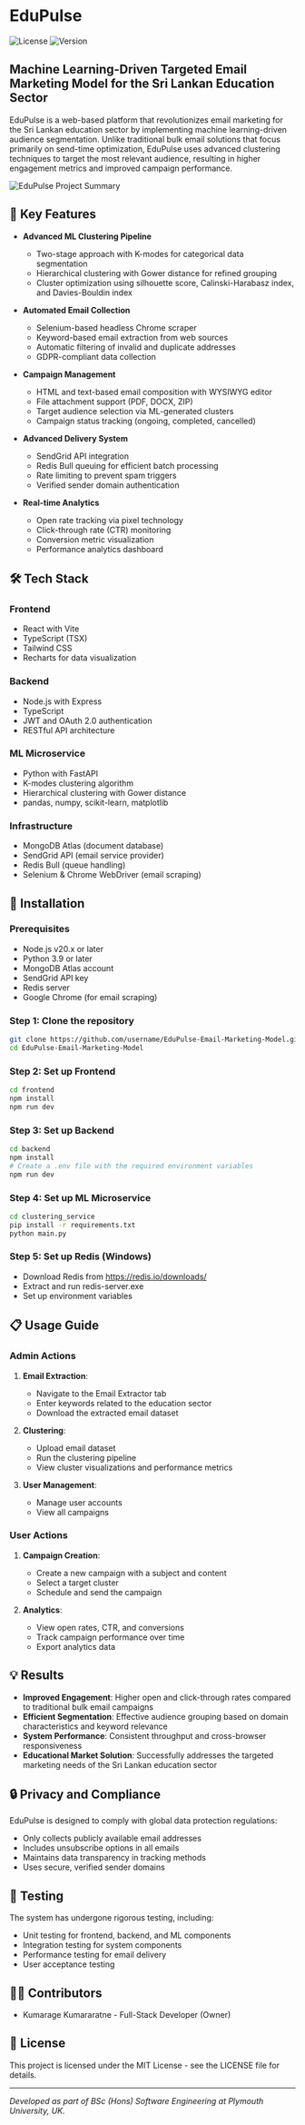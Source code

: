 # EduPulse

![License](https://img.shields.io/badge/license-MIT-blue)
![Version](https://img.shields.io/badge/version-1.0.0-green)

## Machine Learning-Driven Targeted Email Marketing Model for the Sri Lankan Education Sector

EduPulse is a web-based platform that revolutionizes email marketing for the Sri Lankan education sector by implementing machine learning-driven audience segmentation. Unlike traditional bulk email solutions that focus primarily on send-time optimization, EduPulse uses advanced clustering techniques to target the most relevant audience, resulting in higher engagement metrics and improved campaign performance.

![EduPulse Project Summary](https://i.ibb.co/VWCyZCSF/Edupulse-Poster.png)

## 🚀 Key Features

- **Advanced ML Clustering Pipeline**
  - Two-stage approach with K-modes for categorical data segmentation
  - Hierarchical clustering with Gower distance for refined grouping
  - Cluster optimization using silhouette score, Calinski-Harabasz index, and Davies-Bouldin index

- **Automated Email Collection**
  - Selenium-based headless Chrome scraper
  - Keyword-based email extraction from web sources
  - Automatic filtering of invalid and duplicate addresses
  - GDPR-compliant data collection

- **Campaign Management**
  - HTML and text-based email composition with WYSIWYG editor
  - File attachment support (PDF, DOCX, ZIP)
  - Target audience selection via ML-generated clusters
  - Campaign status tracking (ongoing, completed, cancelled)

- **Advanced Delivery System**
  - SendGrid API integration
  - Redis Bull queuing for efficient batch processing
  - Rate limiting to prevent spam triggers
  - Verified sender domain authentication

- **Real-time Analytics**
  - Open rate tracking via pixel technology
  - Click-through rate (CTR) monitoring
  - Conversion metric visualization
  - Performance analytics dashboard

## 🛠️ Tech Stack

### Frontend
- React with Vite
- TypeScript (TSX)
- Tailwind CSS
- Recharts for data visualization

### Backend
- Node.js with Express
- TypeScript
- JWT and OAuth 2.0 authentication
- RESTful API architecture

### ML Microservice
- Python with FastAPI
- K-modes clustering algorithm
- Hierarchical clustering with Gower distance
- pandas, numpy, scikit-learn, matplotlib

### Infrastructure
- MongoDB Atlas (document database)
- SendGrid API (email service provider)
- Redis Bull (queue handling)
- Selenium & Chrome WebDriver (email scraping)

## 🔧 Installation

### Prerequisites
- Node.js v20.x or later
- Python 3.9 or later
- MongoDB Atlas account
- SendGrid API key
- Redis server
- Google Chrome (for email scraping)

### Step 1: Clone the repository
```bash
git clone https://github.com/username/EduPulse-Email-Marketing-Model.git
cd EduPulse-Email-Marketing-Model
```

### Step 2: Set up Frontend
```bash
cd frontend
npm install
npm run dev
```

### Step 3: Set up Backend
```bash
cd backend
npm install
# Create a .env file with the required environment variables
npm run dev
```

### Step 4: Set up ML Microservice
```bash
cd clustering_service
pip install -r requirements.txt
python main.py
```

### Step 5: Set up Redis (Windows)
- Download Redis from https://redis.io/downloads/
- Extract and run redis-server.exe
- Set up environment variables

## 📋 Usage Guide

### Admin Actions
1. **Email Extraction**:
   - Navigate to the Email Extractor tab
   - Enter keywords related to the education sector
   - Download the extracted email dataset

2. **Clustering**:
   - Upload email dataset
   - Run the clustering pipeline
   - View cluster visualizations and performance metrics

3. **User Management**:
   - Manage user accounts
   - View all campaigns

### User Actions
1. **Campaign Creation**:
   - Create a new campaign with a subject and content
   - Select a target cluster
   - Schedule and send the campaign

2. **Analytics**:
   - View open rates, CTR, and conversions
   - Track campaign performance over time
   - Export analytics data

## 💡 Results

- **Improved Engagement**: Higher open and click-through rates compared to traditional bulk email campaigns
- **Efficient Segmentation**: Effective audience grouping based on domain characteristics and keyword relevance
- **System Performance**: Consistent throughput and cross-browser responsiveness
- **Educational Market Solution**: Successfully addresses the targeted marketing needs of the Sri Lankan education sector

## 🔒 Privacy and Compliance

EduPulse is designed to comply with global data protection regulations:
- Only collects publicly available email addresses
- Includes unsubscribe options in all emails
- Maintains data transparency in tracking methods
- Uses secure, verified sender domains

## 🧪 Testing

The system has undergone rigorous testing, including:
- Unit testing for frontend, backend, and ML components
- Integration testing for system components
- Performance testing for email delivery
- User acceptance testing

## 👨‍💻 Contributors

- Kumarage Kumararatne - Full-Stack Developer (Owner)

## 📄 License

This project is licensed under the MIT License - see the LICENSE file for details.

---

*Developed as part of BSc (Hons) Software Engineering at Plymouth University, UK.*
